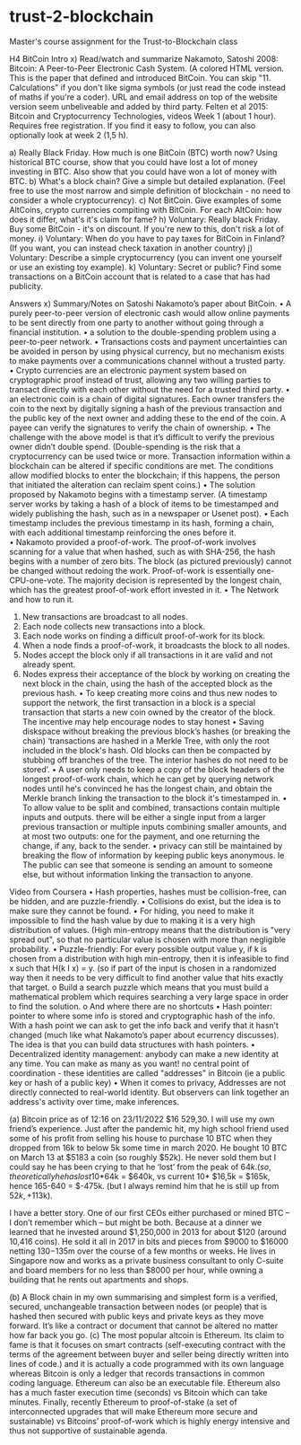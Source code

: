 # trust-2-blockchain
Master's course assignment for the Trust-to-Blockchain class

H4 BitCoin Intro
x) Read/watch and summarize
Nakamoto, Satoshi 2008: Bitcoin: A Peer-to-Peer Electronic Cash System. (A colored HTML version. This is the paper that defined and introduced BitCoin. You can skip "11. Calculations" if you don't like sigma symbols (or just read the code instead of maths if you're a coder). URL and email address on top of the website version seem unbeliveable and added by third party.
Felten et al 2015: Bitcoin and Cryptocurrency Technologies, videos Week 1 (about 1 hour). Requires free registration. If you find it easy to follow, you can also optionally look at week 2 (1,5 h).

a) Really Black Friday. How much is one BitCoin (BTC) worth now? Using historical BTC course, show that you could have lost a lot of money investing in BTC. Also show that you could have won a lot of money with BTC.
b) What's a block chain? Give a simple but detailed explanation. (Feel free to use the most narrow and simple definition of blockchain - no need to consider a whole cryptocurrency).
c) Not BitCoin. Give examples of some AltCoins, crypto currencies compiting with BitCoin. For each AltCoin: how does it differ, what's it's claim for fame?
h) Voluntary: Really black Friday. Buy some BitCoin - it's on discount. If you're new to this, don't risk a lot of money.
i) Voluntary: When do you have to pay taxes for BitCoin in Finland? (If you want, you can instead check taxation in another country)
j) Voluntary: Describe a simple cryptocurrency (you can invent one yourself or use an existing toy example).
k) Voluntary: Secret or public? Find some transactions on a BitCoin account that is related to a case that has had publicity.

Answers
x) Summary/Notes on Satoshi Nakamoto’s paper about BitCoin.
•	A purely peer-to-peer version of electronic cash would allow online payments to be sent directly from one party to another without going through a financial institution. 
•	a solution to the double-spending problem using a peer-to-peer network.
•	Transactions costs and payment uncertainties can be avoided in person by using physical currency, but no mechanism exists to make payments over a communications channel without a trusted party.
•	Crypto currencies are an electronic payment system based on cryptographic proof instead of trust, allowing any two willing parties to transact directly with each other without the need for a trusted third party.
•	an electronic coin is a chain of digital signatures. Each owner transfers the coin to the next by digitally signing a hash of the previous transaction and the public key of the next owner and adding these to the end of the coin. A payee can verify the signatures to verify the chain of ownership. 
•	The challenge with the above model is that it’s difficult to verify the previous owner didn’t double spend. (Double-spending is the risk that a cryptocurrency can be used twice or more. Transaction information within a blockchain can be altered if specific conditions are met. The conditions allow modified blocks to enter the blockchain; if this happens, the person that initiated the alteration can reclaim spent coins.)
•	The solution proposed by Nakamoto begins with a timestamp server. (A timestamp server works by taking a hash of a block of items to be timestamped and widely publishing the hash, such as in a newspaper or Usenet post). 
•	Each timestamp includes the previous timestamp in its hash, forming a chain, with each additional timestamp reinforcing the ones before it.  
•	Nakamoto provided a proof-of-work. The proof-of-work involves scanning for a value that when hashed, such as with SHA-256, the hash begins with a number of zero bits. The block (as pictured previously) cannot be changed without redoing the work.  Proof-of-work is essentially one-CPU-one-vote. The majority decision is represented by the longest chain, which has the greatest proof-of-work effort invested in it.
•	The Network and how to run it. 
1.	New transactions are broadcast to all nodes. 
2.	Each node collects new transactions into a block. 
3.	Each node works on finding a difficult proof-of-work for its block. 
4.	When a node finds a proof-of-work, it broadcasts the block to all nodes. 
5.	Nodes accept the block only if all transactions in it are valid and not already spent. 
6.	Nodes express their acceptance of the block by working on creating the next block in the chain, using the hash of the accepted block as the previous hash.
•	To keep creating more coins and thus new nodes to support the network, the first transaction in a block is a special transaction that starts a new coin owned by the creator of the block.  The incentive may help encourage nodes to stay honest
•	Saving diskspace without breaking the previous block’s hashes (or breaking the chain) ‘transactions are hashed in a Merkle Tree, with only the root included in the block's hash. Old blocks can then be compacted by stubbing off branches of the tree. The interior hashes do not need to be stored’.
•	A user only needs to keep a copy of the block headers of the longest proof-of-work chain, which he can get by querying network nodes until he's convinced he has the longest chain, and obtain the Merkle branch linking the transaction to the block it's timestamped in.
•	To allow value to be split and combined, transactions contain multiple inputs and outputs. there will be either a single input from a larger previous transaction or multiple inputs combining smaller amounts, and at most two outputs: one for the payment, and one returning the change, if any, back to the sender.
•	privacy can still be maintained by breaking the flow of information by keeping public keys anonymous. Ie The public can see that someone is sending an amount to someone else, but without information linking the transaction to anyone.

Video from Coursera
•	Hash properties, hashes must be collision-free, can be hidden, and are puzzle-friendly. 
•	Collisions do exist, but the idea is to make sure they cannot be found. 
•	For hiding, you need to make it impossible to find the hash value by due to making it is a very high distribution of values. (High min-entropy means that the distribution is "very spread out", so that no particular value is chosen with more than negligible probability.
•	Puzzle-friendly: For every possible output value y, if k is chosen from a distribution with high min-entropy, then it is infeasible to find x such that H(k I x) = y. (so if part of the input is chosen in a randomized way then it needs to be very difficult to find another value that hits exactly that target. 
o	Build a search puzzle which means that you must build a mathematical problem which requires searching a very large space in order to find the solution. 
o	And where there are no shortcuts
•	Hash pointer: pointer to where some info is stored and cryptographic hash of the info. With a hash point we can ask to get the info back and verify that it hasn’t changed (much like what Nakamoto’s paper about ecurrency discusses).  The idea is that you can build data structures with hash pointers. 
•	Decentralized identity management: anybody can make a new identity at any time.  You can make as many as you want! no central point of coordination - these identities are called "addresses" in Bitcoin (ie a public key or hash of a public key)
•	When it comes to privacy, Addresses are not directly connected to real-world identity. But observers can link together an address's activity over time, make inferences. 


(a)	Bitcoin price as of 12:16 on 23/11/2022 $16 529,30. I will use my own friend’s experience.  Just after the pandemic hit, my high school friend used some of his profit from selling his house to purchase 10 BTC when they dropped from 16k to below 5k some time in march 2020.  He bought 10 BTC on March 13 at $5183 a coin (so roughly $52k).  He never sold them but I could say he has been crying to that he ‘lost’ from the peak of $64k.  (so, theoretically he has lost 10*$64k = $640k, vs current 10* $16,5k = $165k, hence 165-640 = $-475k.  (but I always remind him that he is still up from $52k, +$113k). 

I have a better story.  One of our first CEOs either purchased or mined BTC – I don’t remember which – but might be both.  Because at a dinner we learned that he invested around $1,250,000 in 2013 for about $120 (around 10,416 coins).  He sold it all in 2017 in bits and pieces from $9000 to $16000 netting $130-$135m over the course of a few months or weeks.  He lives in Singapore now and works as a private business consultant to only C-suite and board members for no less than $8000 per hour, while owning a building that he rents out apartments and shops.  

(b)	A Block chain in my own summarising and simplest form is a verified, secured, unchangeable transaction between nodes (or people) that is hashed then secured with public keys and private keys as they move forward.  It’s like a contract or document that cannot be altered no matter how far back you go. 
(c)	The most popular altcoin is Ethereum.  Its claim to fame is that it focuses on smart contracts (self-executing contract with the terms of the agreement between buyer and seller being directly written into lines of code.)  and it is actually a code programmed with its own language whereas Bitcoin is only a ledger that records transactions in common coding language.  Ethereum can also be an executable file. Ethereum also has a much faster execution time (seconds) vs Bitcoin which can take minutes.  Finally, recently Ethereum to proof-of-stake (a set of interconnected upgrades that will make Ethereum more secure and sustainable)  vs Bitcoins’ proof-of-work which is highly energy intensive and thus not supportive of sustainable agenda.   


